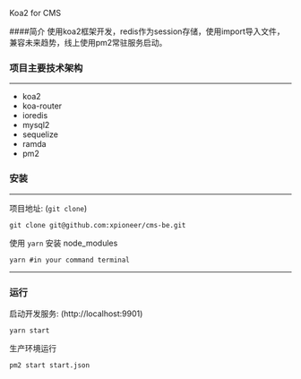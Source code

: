 Koa2 for CMS

####简介
使用koa2框架开发，redis作为session存储，使用import导入文件，兼容未来趋势，线上使用pm2常驻服务启动。

### 项目主要技术架构
***
*  koa2
*  koa-router
*  ioredis
*  mysql2
*  sequelize
*  ramda
*  pm2

### 安装

***
项目地址: (`git clone`)

```
git clone git@github.com:xpioneer/cms-be.git
```
使用 `yarn` 安装 node_modules

```
yarn #in your command terminal
```
***
### 运行

启动开发服务: (http://localhost:9901)

```
yarn start
```

生产环境运行

```
pm2 start start.json
```





